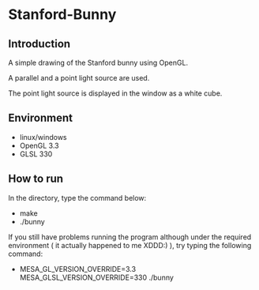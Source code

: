 # Stanford-Bunny

## Introduction
A simple drawing of the Stanford bunny using OpenGL.

A parallel and a point light source are used.

The point light source is displayed in the window as a white cube.

## Environment
- linux/windows
- OpenGL 3.3
- GLSL 330

## How to run
In the directory, type the command below:

- make
- ./bunny

If you still have problems running the program although under the required environment ( it actually happened to me XDDD:) ), try typing the following command:

- MESA\_GL\_VERSION\_OVERRIDE=3.3 MESA\_GLSL\_VERSION\_OVERRIDE=330 ./bunny
